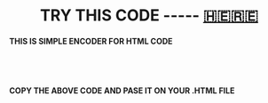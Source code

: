 <CENTER><H1> TRY THIS CODE ----- <a href="https://html-encoder.netlify.app">🇭​🇪​🇷​🇪​</a></H1></CENTER>


<h4>THIS IS SIMPLE ENCODER FOR HTML CODE</h4>
<br>
<code><script language="javascript">document.write( unescape( 'PASTE YOUR ENCRYPTED CODE HERE' ))</script></code>
<br>
<h4>COPY THE ABOVE CODE AND PASE IT ON YOUR .HTML FILE </h4>
